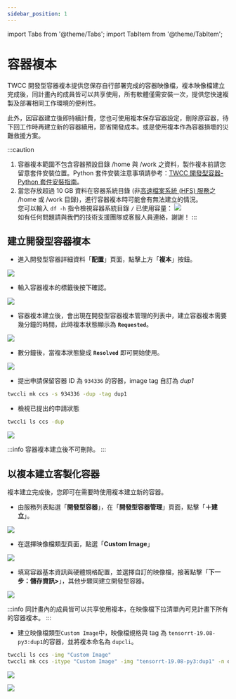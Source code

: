 ```yaml
---
sidebar_position: 1
---
```


import Tabs from '@theme/Tabs';
import TabItem from '@theme/TabItem';

# 容器複本

TWCC 開發型容器複本提供您保存自行部署完成的容器映像檔，複本映像檔建立完成後，同計畫內的成員皆可以共享使用，所有軟體僅需安裝一次，提供您快速複製及部署相同工作環境的便利性。

此外，因容器建立後即持續計費，您也可使用複本保存容器設定，刪除原容器，待下回工作時再建立新的容器續用，節省開發成本。或是使用複本作為容器損壞的災難救援方案。


:::caution
1. 容器複本範圍不包含容器預設目錄 /home 與 /work 之資料，製作複本前請您留意套件安裝位置。Python 套件安裝注意事項請參考：[<ins>TWCC 開發型容器-Python 套件安裝指南</ins>](https://man.twcc.ai/@twccdocs/ccs-intactv-howto-zh)。 
2. 當您存放超過 10 GB 資料在容器系統目錄 (非[<ins>高速檔案系統 (HFS) 服務</ins>](https://man.twcc.ai/@twccdocs/doc-hfs-main-zh)之 /home 或 /work 目錄)，進行容器複本時可能會有無法建立的情況。<div></div>
您可以輸入 `df -h` 指令檢視容器系統目錄 `/` 已使用容量：
![](https://cos.twcc.ai/SYS-MANUAL/uploads/upload_eeeecf274c536f0c7c8ce65c910ec9a5.png)<div></div>
如有任何問題請與我們的技術支援團隊或客服人員連絡，謝謝！
:::



## 建立開發型容器複本

<Tabs>
<TabItem value="TWCC 入口網站" label="TWCC 入口網站">

* 進入開發型容器詳細資料「**配置**」頁面，點擊上方「**複本**」按鈕。

![](https://cos.twcc.ai/SYS-MANUAL/uploads/upload_796e7a60a805efb02daad9392ec4f376.png)

* 輸入容器複本的標籤後按下確認。

![](https://cos.twcc.ai/SYS-MANUAL/uploads/upload_3c61142cd535ad3ae8c6261ba6e24446.png)

* 容器複本建立後，會出現在開發型容器複本管理的列表中，建立容器複本需要幾分鐘的時間，此時複本狀態顯示為 **`Requested`**。

![](https://cos.twcc.ai/SYS-MANUAL/uploads/upload_c7610e5a815484451e2b5301fcbee47c.png)

* 數分鐘後，當複本狀態變成 **`Resolved`** 即可開始使用。

![](https://cos.twcc.ai/SYS-MANUAL/uploads/upload_f95a3d01322b8d65e0a38d1bb0f135b8.png)

</TabItem>
<TabItem value="TWCC CLI" label="TWCC CLI">

- 提出申請保留容器 ID 為 `934336` 的容器，image tag 自訂為 *dup1*

```bash
twccli mk ccs -s 934336 -dup -tag dup1 
```

- 檢視已提出的申請狀態

```bash
twccli ls ccs -dup
```

![](https://cos.twcc.ai/SYS-MANUAL/uploads/upload_3b392366c438096c660347681dd81ca7.png)

</TabItem>
</Tabs>

:::info
容器複本建立後不可刪除。
:::



## 以複本建立客製化容器

複本建立完成後，您即可在需要時使用複本建立新的容器。

<Tabs>
<TabItem value="TWCC 入口網站" label="TWCC 入口網站">

* 由服務列表點選「**開發型容器**」，在「**開發型容器管理**」頁面，點擊「**＋建立**」。

![](https://cos.twcc.ai/SYS-MANUAL/uploads/upload_8085ef8c082d3387eb95477be448a38a.png)

* 在選擇映像檔類型頁面，點選「**Custom Image**」

![](https://cos.twcc.ai/SYS-MANUAL/uploads/upload_81035131a533a3a71a3df759542725c3.png)

* 填寫容器基本資訊與硬體規格配置，並選擇自訂的映像檔，接著點擊「**下一步：儲存資訊>**」，其他步驟同建立開發型容器。

![](https://cos.twcc.ai/SYS-MANUAL/uploads/upload_eb232de503b359b00ddf85467ca46c87.png)

:::info
同計畫內的成員皆可以共享使用複本，在映像檔下拉清單內可見計畫下所有的容器複本。
:::

</TabItem>
<TabItem value="TWCC CLI" label="TWCC CLI">

- 建立映像檔類型`Custom Image`中，映像檔規格與 tag 為 `tensorrt-19.08-py3:dup1`的容器，並將複本命名為 `dupcli`。

```bash
twccli ls ccs -img "Custom Image"
twccli mk ccs -itype "Custom Image" -img "tensorrt-19.08-py3:dup1" -n dupcli
```

![](https://cos.twcc.ai/SYS-MANUAL/uploads/upload_3310c270ae57370c22704b470cccbe60.png)

![](https://cos.twcc.ai/SYS-MANUAL/uploads/upload_6b2071ecdbafd5db2f98fbbf11b3e2ea.png)

</TabItem>
</Tabs>